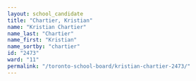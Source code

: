 ```yaml
---
layout: school_candidate
title: "Chartier, Kristian"
name: "Kristian Chartier"
name_last: "Chartier"
name_first: "Kristian"
name_sortby: "chartier"
id: "2473"
ward: "11"
permalink: "/toronto-school-board/kristian-chartier-2473/"
---
```

